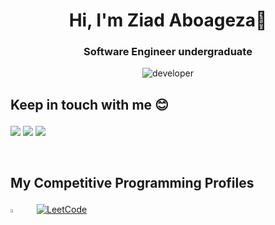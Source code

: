 <h1 align="center">Hi, I'm Ziad Aboageza👋</h1>
<h3 align="center"> Software Engineer undergraduate</h3>

<div align="center">
        <img src='https://media.giphy.com/media/SWoSkN6DxTszqIKEqv/giphy.gif' alt='developer' />
</div>

<h2 ><p style="Times, serif">Keep in touch with me 😊</p></h2>
<p align=>
  <a href="https://www.linkedin.com/in/ziad-aboageza-46562823a/">
  <img src="https://img.shields.io/bastyle=flat&logo=linkedin&logoColor=white"/></a>
  <a href="https://www.facebook.com/ziad.aboagiza.3/">
  <img src="https://img.shields.io/badge/facebookstyle=flat&logo=facebook&logoColor=white"/></a>
  <a href="mailto:ziadaboageza@gmail.com">
  <img src="https://img.shields.io/badge/Gmail-e34033?style=flat&logo=Gmail&logoColor=white"/></a>
  </p>

<br>

<h2 ><p style="Times, serif">My Competitive Programming Profiles</p></h2>
<div>
  <a href="https://codeforces.com/profile/Ziadaboageza">
  <img src="https://img.icons8.com/external-tal-revivo-shadow-tal-revivo/50/000000/external-codeforces-programming-competitions-and-contests-programming-community-logo-shadow-tal-revivo.png" alt="Code Forces" width=4%/></a>
	  &emsp; 
	<a href="https://leetcode.com/ZiadAboageza/">
    <img src="https://img.icons8.com/external-tal-revivo-shadow-tal-revivo/50/000000/external-level-up-your-coding-skills-and-quickly-land-a-job-logo-shadow-tal-revivo.png" alt="LeetCode" width=%3/></a>

</div>

</h2>
